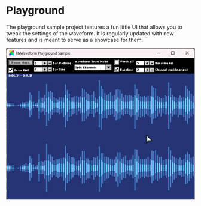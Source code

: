 # Playground

The playground sample project features a fun little UI that allows you to tweak the settings of the waveform. It is regularly updated with new features and is meant to serve as a showcase for them.

<p align="center">
    <img src="../../images/sample-playground.png" />
</p>
